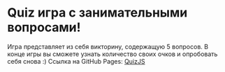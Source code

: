 # Quiz игра с занимательными вопросами!
Игра представляет из себя викторину, содержащую 5 вопросов. В конце игры вы сможете узнать количество своих очков и  опробовать себя снова :)
Ссылка на GitHub Pages:
[QuizJS](https://viktoriamagina.github.io/VictoriaMagina.github.io/Quiz/index.html)
 


